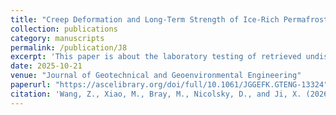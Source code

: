 ```yaml
---
title: "Creep Deformation and Long-Term Strength of Ice-Rich Permafrost in Northern Alaska"
collection: publications
category: manuscripts
permalink: /publication/J8
excerpt: 'This paper is about the laboratory testing of retrieved undisturbed permafrost from northern Alaska.'
date: 2025-10-21
venue: "Journal of Geotechnical and Geoenvironmental Engineering"
paperurl: "https://ascelibrary.org/doi/full/10.1061/JGGEFK.GTENG-13324"
citation: 'Wang, Z., Xiao, M., Bray, M., Nicolsky, D., and Ji, X. (2026). "Creep deformation and long-term strength of ice-rich permafrost in Northern Alaska." J. Geotech. Geoenviron. Eng., 152(1): 04025161. https://doi.org/10.1061/JGGEFK.GTENG-13324.'
---
```

